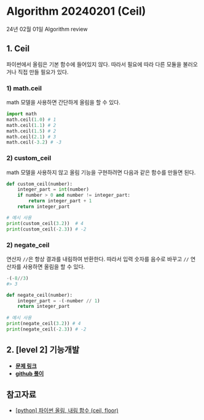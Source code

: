 # Algorithm 20240201 (Ceil)

24년 02월 01일 Algorithm review

## 1. Ceil

파이썬에서 올림은 기본 함수에 들어있지 않다. 따라서 필요에 따라 다른 모듈을 불러오거나 직접 만들 필요가 있다. 

### 1) math.ceil

math 모델을 사용하면 간단하게 올림을 할 수 있다.

```python
import math  
math.ceil(1.0) # 1  
math.ceil(1.1) # 2  
math.ceil(1.5) # 2  
math.ceil(2.1) # 3  
math.ceil(-3.2) # -3
```

### 2) custom_ceil

math 모델을 사용하지 않고 올림 기능을 구현하려면 다음과 같은 함수를 만들면 된다.

```python
def custom_ceil(number):
    integer_part = int(number)
    if number > 0 and number != integer_part:
        return integer_part + 1
    return integer_part

# 예시 사용
print(custom_ceil(3.2))  # 4
print(custom_ceil(-2.3)) # -2
```

### 2) negate_ceil

연산자 `//`은 항상 결과를 내림하여 반환한다. 따라서 입력 숫자를 음수로 바꾸고 `//` 연산자를 사용하면 올림을 할 수 있다.

```python
-(-8//3)
#> 3
```

```python
def negate_ceil(number): 
	integer_part = -(-number // 1) 
	return integer_part 
	
# 예시 사용 
print(negate_ceil(3.2)) # 4 
print(negate_ceil(-2.3)) # -2
```

## 2. \[level 2] 기능개발

- **[문제 링크](https://school.programmers.co.kr/learn/courses/30/lessons/42586)**
- **[github 풀이](https://github.com/MinkyoJeong1/Programers/tree/cbc0611cbc9bb99f52b376bbde0855c05d2ed5c9/%ED%94%84%EB%A1%9C%EA%B7%B8%EB%9E%98%EB%A8%B8%EC%8A%A4/2/42586.%E2%80%85%EA%B8%B0%EB%8A%A5%EA%B0%9C%EB%B0%9C)**


## 참고자료

- [[python] 파이썬 올림, 내림 함수 (ceil, floor)](https://blockdmask.tistory.com/524)